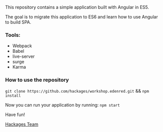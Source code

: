 This repository contains a simple application built with Angular in ES5.

The goal is to migrate this application to ES6 and learn how to use Angular to build SPA.

### Tools:

* Webpack
* Babel
* live-server
* surge
* Karma


### How to use the repository

`git clone https://github.com/hackages/workshop.edenred.git` && `npm install`

Now you can run your application by running: `npm start`

Have fun!

[Hackages Team](http://hackages.io)
